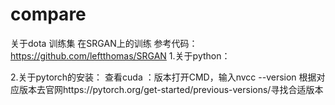 # compare
关于dota 训练集
在SRGAN上的训练 参考代码：https://github.com/leftthomas/SRGAN
1.关于python：
   
2.关于pytorch的安装：
   查看cuda ：版本打开CMD，输入nvcc --version
   根据对应版本去官网https://pytorch.org/get-started/previous-versions/寻找合适版本
